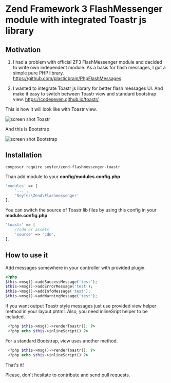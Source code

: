 # Zend Framework 3 FlashMessenger module with integrated Toastr js library

Motivation
---

1. I had a problem with official ZF3 FlashMessenger module and decided to write own independent module.
As a basis for flash messages, I got a simple pure PHP library.
https://github.com/plasticbrain/PhpFlashMessages

2. I wanted to integrate Toastr js library for better flash messages UI. And make it easy to switch between
Toastr view and standard bootstrap view.
https://codeseven.github.io/toastr/

This is how it will look like with Toastr view.

![screen shot Toastr](https://raw.githubusercontent.com/seyfer/zend-flashmessenger-toastr/master/assets/screen-shot.png)

And this is Bootstrap

![screen shot Bootstrap](https://raw.githubusercontent.com/seyfer/zend-flashmessenger-toastr/master/assets/screen-shot2.png)


Installation
---

`composer require seyfer/zend-flashmessenger-toastr`

Than add module to your **config/modules.config.php**

```php
'modules' => [
    '...',
    'Seyfer\Zend\Flashmessenger'
],
```

You can switch the source of Toastr lib files by using this config in your **module.config.php**

```php
'toastr' => [
    //cdn or assets
    'source' => 'cdn',
],
```

How to use it
---

Add messages somewhere in your controller with provided plugin.

```php
<?php
$this->msg()->addSuccessMessage('test');
$this->msg()->addErrorMessage('test');
$this->msg()->addInfoMessage('test');
$this->msg()->addWarningMessage('test');
```

If you want output Toastr style messages just use provided view helper method in your 
layout.phtml. Also, you need inlineSript helper to be included.

```php
 <?php $this->msg()->renderToastr(); ?>
 <?php echo $this->inlineScript() ?>
```

For a standard Bootstrap, view uses another method.

```php
 <?php $this->msg()->renderToastr(); ?>
 <?php echo $this->inlineScript() ?>
```


That's it!

Please, don't hesitate to contribute and send pull requests.